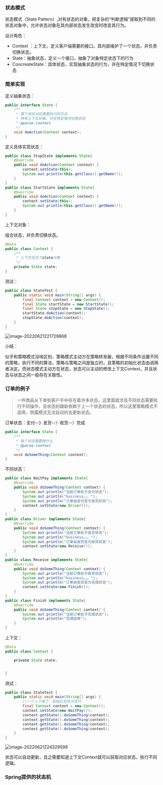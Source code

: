 ### 状态模式

状态模式（State Pattern）,对有状态的对象，把复杂的“判断逻辑”提取到不同的状态对象中，允许状态对象在其内部状态发生改变时改变其行为。



设计角色：

- Context ：上下文，定义客户端需要的接口。其内部维护了一个状态，并负责切换状态。
- State：抽象状态，定义一个接口，抽象了对象特定状态下的行为
- ConcreateState：具体状态，实现抽象状态的行为，并在特定情况下切换状态



### 简单实现

定义抽象状态：

```java
public interface State {
    /**
     * 某个状态对应需要执行的方法
     * 持有上下文对象，可在特定情况切换状态
     * @param context
     */
    void doAction(Context context);
}
```

定义具体实现状态：

```java
public class StopState implements State{
    @Override
    public void doAction(Context context) {
        context.setState(this);
        System.out.println(this.getClass().getName());
    }
}
public class StartState implements State{
    @Override
    public void doAction(Context context) {
        context.setState(this);
        System.out.println(this.getClass().getName());
    }
}
```

上下文对象：

组合状态，并负责切换状态。

```java
@Data
public class Context {
    /**
     * 上下文包含了state对象
     */
    private State state;
}
```

测试：

```java
public class StateTest {
    public static void main(String[] args) {
        final Context context = new Context();
        final State startState = new StartState();
        final State stopState = new StopState();
        startState.doAction(context);
        stopState.doAction(context);
    }
}
```

![image-20220621221729868](/Users/rolyfish/Desktop/MyFoot/设计模式/状态模式.assets/image-20220621221729868.png)

小结：

似乎和策略模式没啥区别，策略模式主动方在策略转发器，根据不同条件设置不同的策略，执行不同的算法，策略与策略之间是独立的，且策略的初始化状态由调用者决定。而状态模式主动方在状态，状态可以主动的修改上下文Context，并且状态与状态之间一般存在关联性。



### 订单的例子

> 一件商品从下单到客户手中存在着许多状态，这里面就涉及不同状态需要执行不同操作，且状态的跟新依赖于上一个状态的状态。所以这里策略模式不适用，侧露模式无法自动的去更新状态。

订单状态：支付--》发货--〉收货--〉完成

```java
public interface State {
    /**
     * 每个状态需要做什么
     * @param context
     */
    void doSomeThing(Context context);
}
```

不同状态：

```java
public class WaitPay implements State{
    @Override
    public void doSomeThing(Context context) {
        System.out.println("当前订单处于支付状态");
        System.out.println("business。。。");
        System.out.println("订单由支付变为发货状态");
        context.setState(new Driver());
    }
}
public class Driver implements State{
    @Override
    public void doSomeThing(Context context) {
        System.out.println("当前订单处于发货状态");
        System.out.println("business。。。");
        System.out.println("订单由发货变为收货状态");
        context.setState(new Receive());
    }
}
public class Receive implements State{
    @Override
    public void doSomeThing(Context context) {
        System.out.println("当前订单处于收货状态");
        System.out.println("business。。。");
        System.out.println("订单由收货变为完成状态");
        context.setState(new Finish());
    }
}
public class Finish implements State{
    @Override
    public void doSomeThing(Context context) {
        System.out.println("当前订单处于完成状态");
        System.out.println("完成结束");
    }
}
```

上下文：

```java
@Data
public class Context {

    private State state;


}
```

测试：

```java
public class StateTest {
    public static void main(String[] args) {
        //一个人下单了，初始化状态为支付
        final Context context = new Context();
        context.setState(new WaitPay());
        context.getState().doSomeThing(context);
        context.getState().doSomeThing(context);
        context.getState().doSomeThing(context);
        context.getState().doSomeThing(context);
    }
}
```

![image-20220621224329599](/Users/rolyfish/Desktop/MyFoot/设计模式/状态模式.assets/image-20220621224329599.png)

状态可以自动更新，且之需要知道上下文Context就可以获取对应状态，执行不同逻辑。



### Spring提供的状态机

